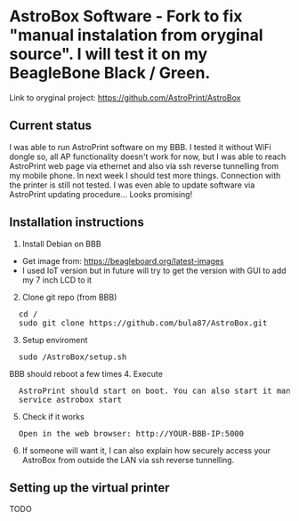 AstroBox Software - Fork to fix "manual instalation from oryginal source". I will test it on my BeagleBone Black / Green.
=================

Link to oryginal project: https://github.com/AstroPrint/AstroBox

Current status
-------

I was able to run AstroPrint software on my BBB. I tested it without WiFi dongle so, all AP functionality doesn't work for now, but I was able to reach AstroPrint web page via ethernet and also via ssh reverse tunnelling from my mobile phone. In next week I should test more things. Connection with the printer is still not tested.
I was even able to update software via AstroPrint updating procedure... Looks promising!

Installation instructions
-------

1. Install Debian on BBB
  - Get image from: https://beagleboard.org/latest-images
  - I used IoT version but in future will try to get the version with GUI to add my 7 inch LCD to it
2. Clone git repo (from BBB)
<pre>
  cd /
  sudo git clone https://github.com/bula87/AstroBox.git
</pre>
3. Setup enviroment
<pre>
  sudo /AstroBox/setup.sh
</pre>
BBB should reboot a few times
4. Execute
<pre>
  AstroPrint should start on boot. You can also start it manually:
  service astrobox start
</pre>
5. Check if it works
<pre>
  Open in the web browser: http://YOUR-BBB-IP:5000
</pre>
6. If someone will want it, I can also explain how securely access your AstroBox from outside the LAN via ssh reverse tunnelling.


Setting up the virtual printer
-------

TODO
